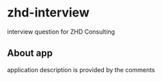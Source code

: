 # zhd-interview
interview question for ZHD Consulting
## About app
application description is provided by the comments
